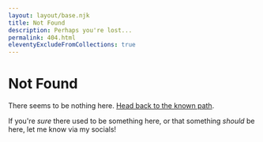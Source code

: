 ```yaml
---
layout: layout/base.njk
title: Not Found
description: Perhaps you're lost...
permalink: 404.html
eleventyExcludeFromCollections: true
---
```


<h1>Not Found</h1>

There seems to be nothing here. [Head back to the known path](/).

If you're _sure_ there used to be something here, or that something _should_ be
here, let me know via my socials!
